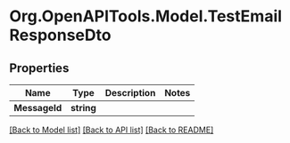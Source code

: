 # Org.OpenAPITools.Model.TestEmailResponseDto

## Properties

Name | Type | Description | Notes
------------ | ------------- | ------------- | -------------
**MessageId** | **string** |  | 

[[Back to Model list]](../../README.md#documentation-for-models) [[Back to API list]](../../README.md#documentation-for-api-endpoints) [[Back to README]](../../README.md)

